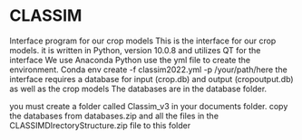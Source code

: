 # CLASSIM
Interface program for our crop models
This is the interface for our crop models. it is written in Python, version 10.0.8 and utilizes QT for the interface
We use Anaconda Python
use the yml file to create the environment. 
Conda env create -f classim2022.yml -p /your/path/here
the interface requires a database for input (crop.db) and output (cropoutput.db) as well as the crop models
The databases are in the database folder. 

you must create a folder called Classim_v3 in your documents folder. copy the databases from databases.zip and 
all the files in the CLASSIMDIrectoryStructure.zip file to this folder
